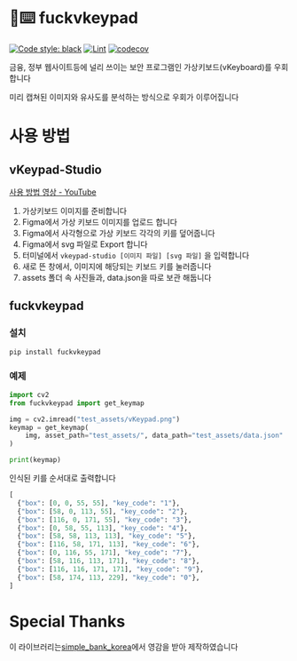# 🖕⌨️ fuckvkeypad
[![Code style: black](https://img.shields.io/badge/code%20style-black-000000.svg)](https://github.com/psf/black)
[![Lint](https://github.com/soulee-dev/FuckVkeyPad/actions/workflows/black.yml/badge.svg)](https://github.com/soulee-dev/FuckVkeyPad/actions/workflows/black.yml)
[![codecov](https://codecov.io/gh/soulee-dev/FuckVkeyPad/branch/main/graph/badge.svg?token=V3MK4N5X5X)](https://codecov.io/gh/soulee-dev/FuckVkeyPad)

금융, 정부 웹사이트등에 널리 쓰이는 보안 프로그램인 가상키보드(vKeyboard)를 우회합니다

미리 캡쳐된 이미지와 유사도를 분석하는 방식으로 우회가 이루어집니다

# 사용 방법
## vKeypad-Studio
[사용 방법 영상 - YouTube](https://www.youtube.com/watch?v=4kE4m3oMGX8)
1. 가상키보드 이미지를 준비합니다
2. Figma에서 가상 키보드 이미지를 업로드 합니다
3. Figma에서 사각형으로 가상 키보드 각각의 키를 덮어줍니다
4. Figma에서 svg 파일로 Export 합니다
5. 터미널에서 ``vkeypad-studio [이미지 파일] [svg 파일]`` 을 입력합니다
6. 새로 뜬 창에서, 이미지에 해당되는 키보드 키를 눌러줍니다
7. assets 폴더 속 사진들과, data.json을 따로 보관 해둡니다

## fuckvkeypad
### 설치
```
pip install fuckvkeypad
```

### 예제
```python
import cv2
from fuckvkeypad import get_keymap

img = cv2.imread("test_assets/vKeypad.png")
keymap = get_keymap(
    img, asset_path="test_assets/", data_path="test_assets/data.json"
)

print(keymap)
```

인식된 키를 순서대로 출력합니다
```python
[
  {"box": [0, 0, 55, 55], "key_code": "1"},
  {"box": [58, 0, 113, 55], "key_code": "2"},
  {"box": [116, 0, 171, 55], "key_code": "3"},
  {"box": [0, 58, 55, 113], "key_code": "4"},
  {"box": [58, 58, 113, 113], "key_code": "5"},
  {"box": [116, 58, 171, 113], "key_code": "6"},
  {"box": [0, 116, 55, 171], "key_code": "7"},
  {"box": [58, 116, 113, 171], "key_code": "8"},
  {"box": [116, 116, 171, 171], "key_code": "9"},
  {"box": [58, 174, 113, 229], "key_code": "0"},
]
```

# Special Thanks
이 라이브러리는[simple_bank_korea](https://github.com/Beomi/simple_bank_korea)에서 영감을 받아 제작하였습니다